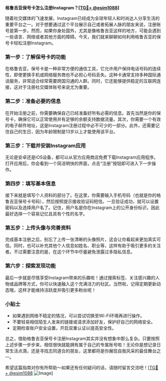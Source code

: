 **格鲁吉亚保号卡怎么注册Instagram？[[TG💪+ @esim1088](https://t.me/s/esim1088)]**

随着社交媒体的飞速发展，Instagram已经成为全球年轻人和时尚达人分享生活的重要平台之一。对于想要通过这个平台展示自己或者拓展人脉的朋友来说，注册账号是第一步。然而，如果你身处国外，尤其是像格鲁吉亚这样的地方，可能会遇到一些语言、网络或者其他方面的障碍。今天，我们就来聊聊如何利用格鲁吉亚的保号卡轻松注册Instagram。

### 第一步：了解保号卡的功能

在格鲁吉亚，保号卡是一种非常方便的通信工具，它允许用户保持电话号码的连续性，即使更换手机或网络服务商也不必担心号码丢失。这种卡通常支持多种国际通话服务，非常适合经常需要跨国沟通的人群。同时，它还能够提供稳定的互联网连接，这对于注册社交媒体账号来说尤为重要。

### 第二步：准备必要的信息

在开始注册之前，你需要确保自己已经准备好所有必需的信息。首先当然是你的保号卡，确保它可以正常使用并有足够的余额支持数据流量。其次，你需要一个有效的电子邮件地址，这是Instagram注册过程中必不可少的一部分。此外，还需要记住自己的生日，因为年龄限制是13岁以上才能使用该平台。

### 第三步：下载并安装Instagram应用

无论是安卓还是iOS设备，都可以从官方应用商店免费下载Instagram应用程序。打开应用后，你会看到一个简洁明快的界面，点击“注册”按钮即可进入下一步操作。

### 第四步：填写基本信息

接下来就是填写个人资料的部分了。在这里，你需要输入手机号码（也就是你的格鲁吉亚保号卡号码），然后按照提示接收验证码短信。一旦验证成功，就可以设置密码以及选择用户名了。记住，用户名是你在Instagram上的公开身份标识，因此最好选择一个容易记忆且具有个性的名字。

### 第五步：上传头像与完善资料

完成基本注册之后，别忘了上传一张清晰的头像照片，这会让你看起来更加真实可信。同时，也可以补充其他个人信息如姓名、职业等，这样有助于吸引更多的关注者。不过需要注意的是，在这个环节中尽量避免泄露过多隐私信息。

### 第六步：探索发现功能

最后一步就是尽情享受Instagram带来的乐趣啦！通过搜索标签、关注感兴趣的人物或品牌等方式，你可以快速融入这个充满活力的社区。当然啦，记得定期更新动态哦，这样才能维持活跃度并吸引更多粉丝呢！

### 小贴士

- 如果遇到网络不稳定的情况，可以尝试切换至Wi-Fi环境再进行操作。
- 不要轻易相信陌生人发来的链接或请求添加好友，保护好自己的网络安全。
- 定期检查账户安全设置，开启双重认证以提高安全性。

总之，借助格鲁吉亚保号卡注册Instagram其实并没有想象中那么复杂。只要按照上述步骤一步步来，相信很快就能拥有属于自己的专属账号啦！无论你是想记录日常生活点滴，还是寻找志同道合的朋友，这里都将是你展现自我风采的最佳舞台之一。

希望这篇指南对你有所帮助～如果还有任何疑问的话，请随时留言交流吧！[[TG💪+ @esim1088](https://t.me/s/esim1088) ![Image](https://i.postimg.cc/4NQfJmqS/Snipaste-2025-05-13-00-14-12.png)]